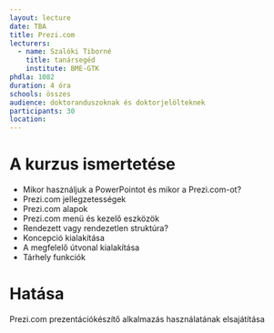 ```yaml
---
layout: lecture
date: TBA
title: Prezi.com
lecturers:
  - name: Szalóki Tiborné
    title: tanársegéd
    institute: BME-GTK
phdla: 1082
duration: 4 óra
schools: összes
audience: doktoranduszoknak és doktorjelölteknek 
participants: 30
location: 
---
```


# A kurzus ismertetése

* Mikor használjuk a PowerPointot és mikor a Prezi.com-ot?
* Prezi.com jellegzetességek
* Prezi.com alapok
* Prezi.com menü és kezelő eszközök
* Rendezett vagy rendezetlen struktúra?
* Koncepció kialakítása
* A megfelelő útvonal kialakítása
* Tárhely funkciók

# Hatása

Prezi.com prezentációkészítő alkalmazás használatának elsajátítása
